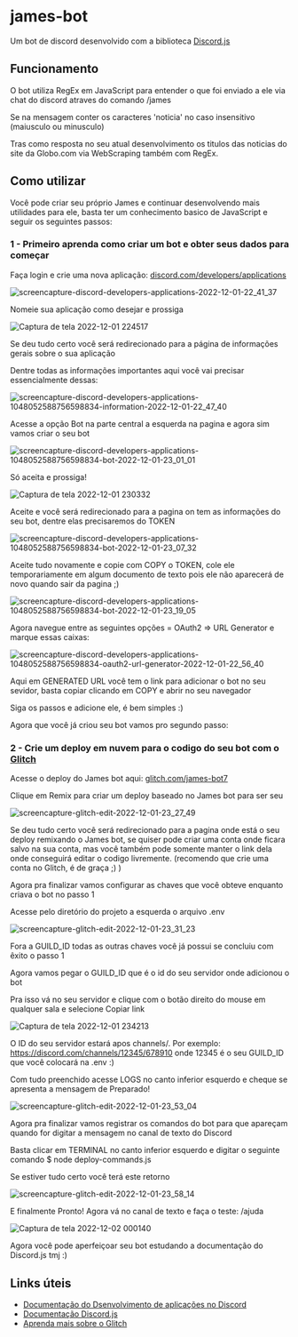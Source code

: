 # james-bot
Um bot de discord desenvolvido com a biblioteca [Discord.js](https://discord.js.org/)

## Funcionamento

O bot utiliza RegEx em JavaScript para entender o que foi enviado a ele via chat do discord atraves do comando /james 

Se na mensagem conter os caracteres 'noticia' no caso insensitivo (maiusculo ou minusculo)

Tras como resposta no seu atual desenvolvimento os titulos das noticias do site da Globo.com via WebScraping também com RegEx.

## Como utilizar

Você pode criar seu próprio James e continuar desenvolvendo mais utilidades para ele, basta ter um conhecimento basico de JavaScript e seguir os seguintes passos:

### 1 - Primeiro aprenda como criar um bot e obter seus dados para começar

Faça login e crie uma nova aplicação: [discord.com/developers/applications](https://discord.com/developers/applications)

![screencapture-discord-developers-applications-2022-12-01-22_41_37](https://user-images.githubusercontent.com/54729104/205195642-b01e0a7b-8a34-4c35-a0e0-cb0146b6bb95.png)

Nomeie sua aplicação como desejar e prossiga

![Captura de tela 2022-12-01 224517](https://user-images.githubusercontent.com/54729104/205196031-689edef2-a997-4768-a6fd-4821081162df.png)

Se deu tudo certo você será redirecionado para a página de informações gerais sobre o sua aplicação

Dentre todas as informações importantes aqui você vai precisar essencialmente dessas:

![screencapture-discord-developers-applications-1048052588756598834-information-2022-12-01-22_47_40](https://user-images.githubusercontent.com/54729104/205196927-f5c6a96a-f001-4ce8-8ab1-df620b74d622.png)

Acesse a opção Bot na parte central a esquerda na pagina e agora sim vamos criar o seu bot

![screencapture-discord-developers-applications-1048052588756598834-bot-2022-12-01-23_01_01](https://user-images.githubusercontent.com/54729104/205197931-2df1ad86-042d-4769-8a5a-c5b93db7b606.png)

Só aceita e prossiga!

![Captura de tela 2022-12-01 230332](https://user-images.githubusercontent.com/54729104/205198194-bc299fd9-b78a-4a7e-808d-8e74c4349c94.png)

Aceite e você será redirecionado para a pagina on tem as informações do seu bot, dentre elas precisaremos do TOKEN

![screencapture-discord-developers-applications-1048052588756598834-bot-2022-12-01-23_07_32](https://user-images.githubusercontent.com/54729104/205199866-ac598057-750b-4f42-a6f0-c2df1a4cd6d6.png)

Aceite tudo novamente e copie com COPY o TOKEN, cole ele temporariamente em algum documento de texto pois ele não aparecerá de novo quando sair da pagina ;)

![screencapture-discord-developers-applications-1048052588756598834-bot-2022-12-01-23_19_05](https://user-images.githubusercontent.com/54729104/205200115-8765bd5e-a9a9-44c8-9f8d-c960c9ec1881.png)

Agora navegue entre as seguintes opções = OAuth2 => URL Generator e marque essas caixas:

![screencapture-discord-developers-applications-1048052588756598834-oauth2-url-generator-2022-12-01-22_56_40](https://user-images.githubusercontent.com/54729104/205197388-ba3b96e2-79a3-480f-884e-c88b45e62b62.png)

Aqui em GENERATED URL você tem o link para adicionar o bot no seu sevidor, basta copiar clicando em COPY e abrir no seu navegador

Siga os passos e adicione ele, é bem simples :)

Agora que você já criou seu bot vamos pro segundo passo:

### 2 - Crie um deploy em nuvem para o codigo do seu bot com o [Glitch](https://glitch.com/)

Acesse o deploy do James bot aqui: [glitch.com/james-bot7](https://glitch.com/edit/#!/james-bot7)

Clique em Remix para criar um deploy baseado no James bot para ser seu

![screencapture-glitch-edit-2022-12-01-23_27_49](https://user-images.githubusercontent.com/54729104/205201445-739e7fd5-48fc-4c6e-84cd-fed36422c54c.png)

Se deu tudo certo você será redirecionado para a pagina onde está o seu deploy remixando o James bot, se quiser pode criar uma conta onde ficara salvo na sua conta, mas você também pode somente manter o link dela onde conseguirá editar o codigo livremente. (recomendo que crie uma conta no Glitch, é de graça ;) )

Agora pra finalizar vamos configurar as chaves que você obteve enquanto criava o bot no passo 1

Acesse pelo diretório do projeto a esquerda o arquivo .env

![screencapture-glitch-edit-2022-12-01-23_31_23](https://user-images.githubusercontent.com/54729104/205202348-29fe33ad-5dc0-460e-91e2-3eaa69029e42.png)

Fora a GUILD_ID todas as outras chaves você já possui se concluiu com êxito o passo 1

Agora vamos pegar o GUILD_ID que é o id do seu servidor onde adicionou o bot

Pra isso vá no seu servidor e clique com o botão direito do mouse em qualquer sala e selecione Copiar link

![Captura de tela 2022-12-01 234213](https://user-images.githubusercontent.com/54729104/205203137-3186dd4f-75e0-4d15-ad2e-684350ba7294.png)

O ID do seu servidor estará apos channels/. Por exemplo: https://discord.com/channels/12345/678910 onde 12345 é o seu GUILD_ID que você colocará na .env :)

Com tudo preenchido acesse LOGS no canto inferior esquerdo e cheque se apresenta a mensagem de Preparado!

![screencapture-glitch-edit-2022-12-01-23_53_04](https://user-images.githubusercontent.com/54729104/205204538-41b1221a-7a98-488c-81da-0f1bcf118c63.png)

Agora pra finalizar vamos registrar os comandos do bot para que apareçam quando for digitar a mensagem no canal de texto do Discord

Basta clicar em TERMINAL no canto inferior esquerdo e digitar o seguinte comando $ node deploy-commands.js

Se estiver tudo certo você terá este retorno

![screencapture-glitch-edit-2022-12-01-23_58_14](https://user-images.githubusercontent.com/54729104/205205663-d7b0fcae-75fd-4950-b859-7dae234026d8.png)

E finalmente Pronto! Agora vá no canal de texto e faça o teste: /ajuda

![Captura de tela 2022-12-02 000140](https://user-images.githubusercontent.com/54729104/205205684-7bf1b555-5bca-42dd-8324-4654d8083c22.png)

Agora você pode aperfeiçoar seu bot estudando a documentação do Discord.js tmj :)

## Links úteis

- [Documentação do Dsenvolvimento de aplicações no Discord](https://discord.com/developers/docs/intro)
- [Documentação Discord.js](https://discord.js.org/#/docs/discord.js/main/general/welcome)
- [Aprenda mais sobre o Glitch](https://glitch.com/discover)

